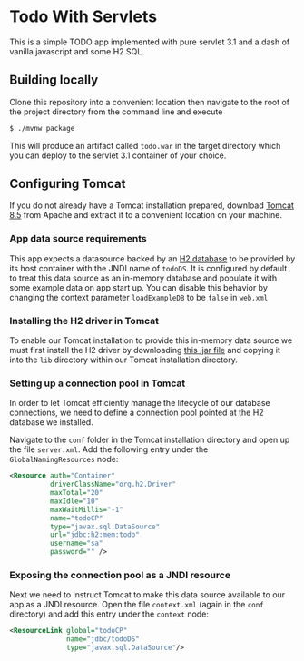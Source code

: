 # Todo With Servlets
This is a simple TODO app implemented with pure servlet 3.1 and a dash of vanilla javascript and some H2 SQL.

## Building locally
Clone this repository into a convenient location then navigate to the root of the project directory from the command line and execute
```bash
$ ./mvnw package
```
This will produce an artifact called `todo.war` in the target directory which you can deploy to the servlet 3.1 container of your choice.

## Configuring Tomcat
If you do not already have a Tomcat installation prepared, download [Tomcat 8.5](https://tomcat.apache.org/download-80.cgi#8.5.32) from Apache and extract it to a convenient location on your machine.

### App data source requirements
This app expects a datasource backed by an [H2 database](http://www.h2database.com) to be provided by its host container with the JNDI name of `todoDS`. It is configured by default to treat this data source as an in-memory database and populate it with some example data on app start up. You can disable this behavior by changing the context parameter `loadExampleDB` to be `false` in `web.xml`

### Installing the H2 driver in Tomcat
To enable our Tomcat installation to provide this in-memory data source we must first install the H2 driver by downloading [this .jar file](http://repo2.maven.org/maven2/com/h2database/h2/1.4.197/h2-1.4.197.jar) and copying it into the `lib` directory within our Tomcat installation directory.

### Setting up a connection pool in Tomcat
In order to let Tomcat efficiently manage the lifecycle of our database connections, we need to define a connection pool pointed at the H2 database we installed.

Navigate to the `conf` folder in the Tomcat installation directory and open up the file `server.xml`. Add the following entry under the `GlobalNamingResources` node:
```xml
<Resource auth="Container" 
          driverClassName="org.h2.Driver" 
          maxTotal="20" 
          maxIdle="10" 
          maxWaitMillis="-1" 
          name="todoCP"
          type="javax.sql.DataSource" 
          url="jdbc:h2:mem:todo" 
          username="sa" 
          password="" /> 
```
### Exposing the connection pool as a JNDI resource
Next we need to instruct Tomcat to make this data source available to our app as a JNDI resource. Open the file `context.xml` (again in the `conf` directory) and add this entry under the `context` node:
```xml
<ResourceLink global="todoCP" 
              name="jdbc/todoDS" 
              type="javax.sql.DataSource"/>
```